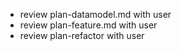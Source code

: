 - review plan-datamodel.md with user
- review plan-feature.md with user
- review plan-refactor with user

